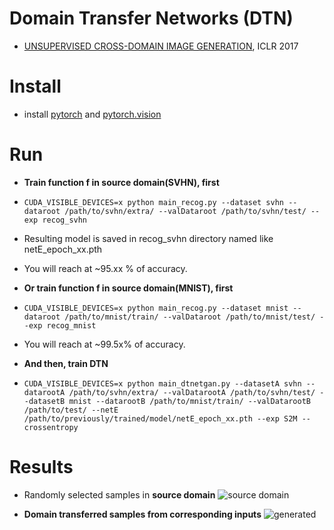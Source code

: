 # Domain Transfer Networks (DTN)
- [UNSUPERVISED CROSS-DOMAIN IMAGE GENERATION](https://arxiv.org/abs/1611.02200), ICLR 2017
# Install
- install [pytorch](https://github.com/pytorch/pytorch) and [pytorch.vision](https://github.com/pytorch/vision)

# Run
- **Train function f in source domain(SVHN), first**
 - ```CUDA_VISIBLE_DEVICES=x python main_recog.py --dataset svhn --dataroot /path/to/svhn/extra/ --valDataroot /path/to/svhn/test/ --exp recog_svhn```
 - Resulting model is saved in recog_svhn directory named like netE_epoch_xx.pth
 - You will reach at ~95.xx % of accuracy.

- **Or train function f in source domain(MNIST), first**
 - ```CUDA_VISIBLE_DEVICES=x python main_recog.py --dataset mnist --dataroot /path/to/mnist/train/ --valDataroot /path/to/mnist/test/ --exp recog_mnist```
 - You will reach at ~99.5x% of accuracy.

- **And then, train DTN**
 - ```CUDA_VISIBLE_DEVICES=x python main_dtnetgan.py --datasetA svhn --datarootA /path/to/svhn/extra/ --valDatarootA /path/to/svhn/test/ --datasetB mnist --datarootB /path/to/mnist/train/ --valDatarootB /path/to/test/ --netE /path/to/previously/trained/model/netE_epoch_xx.pth --exp S2M --crossentropy```

# Results
- Randomly selected samples in **source domain**
![source domain](https://github.com/taey16/DomainTransferNetwork.pytorch/blob/master/imgs/samples_real_source.png)

- **Domain transferred samples from corresponding inputs**
![generated](https://github.com/taey16/DomainTransferNetwork.pytorch/blob/master/imgs/generated_epoch_00000007_iter00113000.png)
